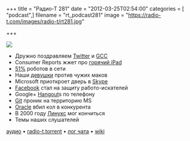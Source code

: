 +++
title = "Радио-Т 281"
date = "2012-03-25T02:54:00"
categories = [ "podcast",]
filename = "rt_podcast281"
image = "https://radio-t.com/images/radio-t/rt281.jpg"

+++

![](https://radio-t.com/images/radio-t/rt281.jpg)

- Дружно поздравляем [Twitter](http://mashable.com/2012/03/21/happy-6th-birthday-twitter/) и [GCC](https://www.linux.com/news/featured-blogs/196:zonker/556977:the-compiler-that-changed-the-world-turns-25)
- Consumer Reports жжет про [горячий iPad](http://techcrunch.com/2012/03/20/dangerously-lukewarm/)
- [51%](http://www.nextnature.net/2012/03/internet-traffic-is-now-51-non-human/) роботов в сети
- Наши [девушки](http://nakedsecurity.sophos.com/2012/03/20/topless-supermodel-photos-used-to-spread-mac-malware/) против чужих маков
- Microsoft приоткроет дверь в [Skype](http://memeburn.com/2011/07/microsoft-and-skype-set-to-allow-backdoor-eavesdropping/)
- [Facebook](http://arstechnica.com/business/news/2012/03/facebook-says-it-may-sue-employers-who-demand-job-applicants-passwords.ars) стал на защиту работо-искателей
- Google+ [Hangout](http://news.cnet.com/8301-1035_3-57403603-94/google-hangouts-now-calling-any-phone/)s по телефону
- [Git](http://www.developer.com/daily_news/git-support-comes-to-microsofts-codeplex.html) проник на территорию МS
- [Oracle](http://www.readwriteweb.com/cloud/2012/03/oracle-takes-another-dig-at-re.php) вбил кол в конкурента
- В 2000 году [Линукс](http://www.omgubuntu.co.uk/2012/03/apple-tried-to-hire-linus-torvalds-kill-linux/) мог кончиться
- Темы наших слушателей

[аудио](https://cdn.radio-t.com/rt_podcast281.mp3) • [radio-t.torrent](https://cdn.radio-t.com/torrents/rt_podcast281.mp3.torrent) • [лог чата](http://chat.radio-t.com/logs/radio-t-281.html) • [wiki](http://wiki.radio-t.com/%D0%92%D1%8B%D0%BF%D1%83%D1%81%D0%BA_281)<audio src="https://cdn.radio-t.com/rt_podcast281.mp3" preload="none"></audio>
